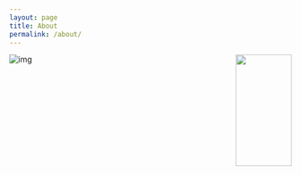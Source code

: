 ```yaml
---
layout: page
title: About
permalink: /about/
---
```


![img](https://drive.google.com/uc?export=view&id=10biS1yGNTNbXlNB7rhpTXi5CUKSC8f_u)<img src="https://drive.google.com/uc?export=view&id=10biS1yGNTNbXlNB7rhpTXi5CUKSC8f_u" height=200 width=100 align=right>

